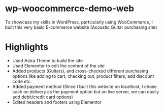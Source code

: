 # wp-woocommerce-demo-web
To showcase my skills in WordPress, particularly using WooCommerce, I built this very basic E-commerce website (Acoustic Guitar purchasing site)

# Highlights
- Used Astra Theme to build the site
- Used Elementor to edit the content of the site
- Added products (Guitars), and cross-checked different purchasing options like adding to cart, checking out, product filters, add discount code etc.
- Added payment method (Since I built this website on localhost, I chose cash on delivery as the payment option but on live server, we can easily add debit/credit card options)
- Edited headers and footers using Elementor
